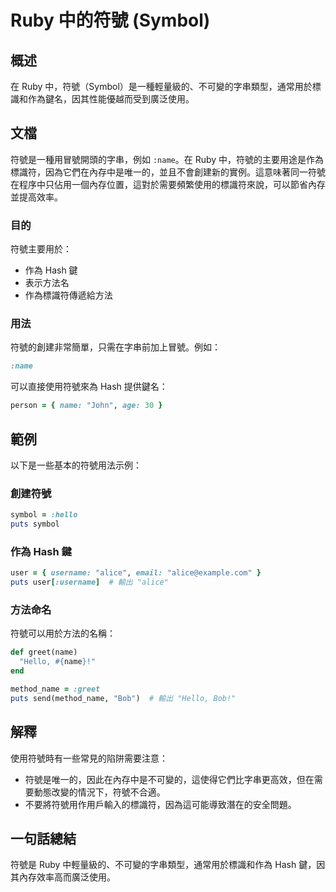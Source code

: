 <!--
Meta Description: # Ruby 中的符號 (Symbol) ## 概述 在 Ruby 中，符號（Symbol）是一種輕量級的、不可變的字串類型，通常用於標識和作為鍵名，因其性能優越而受到廣泛使用。 ## 文檔 符號是一種用冒號開頭的字串，例如 `:name`。在 Ruby 中，符號的主要用途是作為標識符，因為它們在內...
Meta Keywords: ruby, name, symbol, hash, hello
-->

# Ruby 中的符號 (Symbol)

## 概述
在 Ruby 中，符號（Symbol）是一種輕量級的、不可變的字串類型，通常用於標識和作為鍵名，因其性能優越而受到廣泛使用。

## 文檔
符號是一種用冒號開頭的字串，例如 `:name`。在 Ruby 中，符號的主要用途是作為標識符，因為它們在內存中是唯一的，並且不會創建新的實例。這意味著同一符號在程序中只佔用一個內存位置，這對於需要頻繁使用的標識符來說，可以節省內存並提高效率。

### 目的
符號主要用於：
- 作為 Hash 鍵
- 表示方法名
- 作為標識符傳遞給方法

### 用法
符號的創建非常簡單，只需在字串前加上冒號。例如：
```ruby
:name
```
可以直接使用符號來為 Hash 提供鍵名：
```ruby
person = { name: "John", age: 30 }
```

## 範例
以下是一些基本的符號用法示例：

### 創建符號
```ruby
symbol = :hello
puts symbol
```

### 作為 Hash 鍵
```ruby
user = { username: "alice", email: "alice@example.com" }
puts user[:username]  # 輸出 "alice"
```

### 方法命名
符號可以用於方法的名稱：
```ruby
def greet(name)
  "Hello, #{name}!"
end

method_name = :greet
puts send(method_name, "Bob")  # 輸出 "Hello, Bob!"
```

## 解釋
使用符號時有一些常見的陷阱需要注意：
- 符號是唯一的，因此在內存中是不可變的，這使得它們比字串更高效，但在需要動態改變的情況下，符號不合適。
- 不要將符號用作用戶輸入的標識符，因為這可能導致潛在的安全問題。

## 一句話總結
符號是 Ruby 中輕量級的、不可變的字串類型，通常用於標識和作為 Hash 鍵，因其內存效率高而廣泛使用。